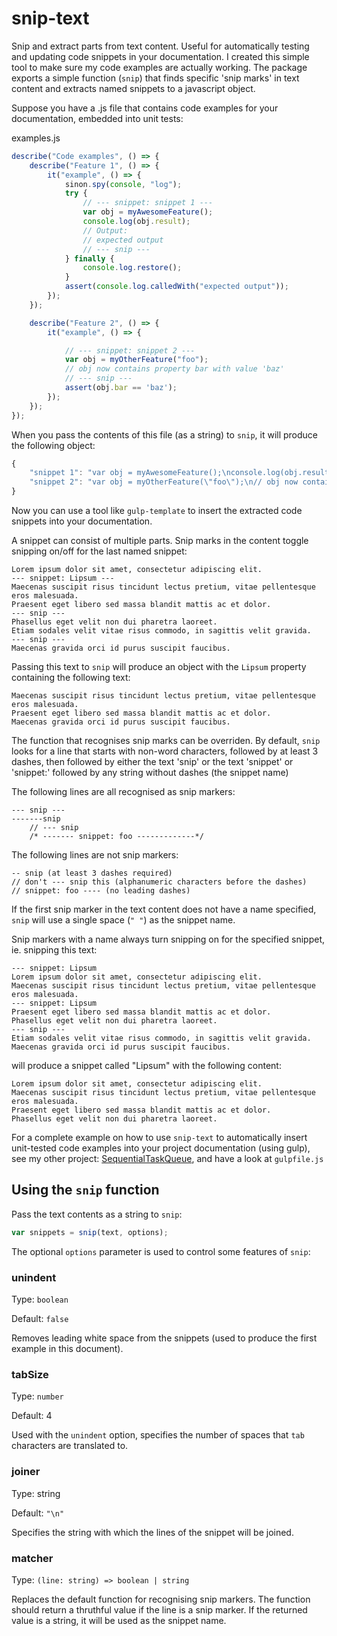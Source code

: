 # snip-text

Snip and extract parts from text content. Useful for automatically testing and updating code snippets in your documentation.
I created this simple tool to make sure my code examples are actually working. The package exports a simple function (`snip`)
that finds specific 'snip marks' in text content and extracts named snippets to a javascript object. 

Suppose you have a .js file that contains code examples for your documentation, embedded into unit tests:

examples.js

```js
describe("Code examples", () => {
    describe("Feature 1", () => {
        it("example", () => {
            sinon.spy(console, "log");
            try {
                // --- snippet: snippet 1 ---
                var obj = myAwesomeFeature();
                console.log(obj.result);
                // Output:
                // expected output
                // --- snip ---
            } finally {
                console.log.restore();
            }
            assert(console.log.calledWith("expected output"));
        });    
    });        

    describe("Feature 2", () => {
        it("example", () => {

            // --- snippet: snippet 2 ---
            var obj = myOtherFeature("foo");
            // obj now contains property bar with value 'baz'
            // --- snip ---
            assert(obj.bar == 'baz');
        });    
    });     
});
```

When you pass the contents of this file (as a string) to `snip`, it will produce the following object:

```js
{
	"snippet 1": "var obj = myAwesomeFeature();\nconsole.log(obj.result);\n// Output:\n// expected output",
	"snippet 2": "var obj = myOtherFeature(\"foo\");\n// obj now contains property bar with value 'baz'"
}
```

Now you can use a tool like `gulp-template` to insert the extracted code snippets into your documentation.

A snippet can consist of multiple parts. Snip marks in the content toggle snipping on/off for the last named snippet:

```
Lorem ipsum dolor sit amet, consectetur adipiscing elit.
--- snippet: Lipsum ---
Maecenas suscipit risus tincidunt lectus pretium, vitae pellentesque eros malesuada.
Praesent eget libero sed massa blandit mattis ac et dolor.
--- snip ---
Phasellus eget velit non dui pharetra laoreet.
Etiam sodales velit vitae risus commodo, in sagittis velit gravida.
--- snip ---
Maecenas gravida orci id purus suscipit faucibus.
``` 

Passing this text to `snip` will produce an object with the `Lipsum` property containing the following text:

```
Maecenas suscipit risus tincidunt lectus pretium, vitae pellentesque eros malesuada.
Praesent eget libero sed massa blandit mattis ac et dolor.
Maecenas gravida orci id purus suscipit faucibus.
``` 

The function that recognises snip marks can be overriden. By default, `snip` looks for a line that 
starts with non-word characters, followed by at least 3 dashes, then followed by either the text 'snip' 
or the text 'snippet' or 'snippet:' followed by any string without dashes (the snippet name) 

The following lines are all recognised as snip markers:

```
--- snip ---
-------snip
    // --- snip 
    /* ------- snippet: foo -------------*/
``` 

The following lines are not snip markers:

```
-- snip (at least 3 dashes required)
// don't --- snip this (alphanumeric characters before the dashes)
// snippet: foo ---- (no leading dashes)
```

If the first snip marker in the text content does not have a name specified, `snip` will use a single space (`" "`) as the snippet name.

Snip markers with a name always turn snipping on for the specified snippet, ie. snipping this text:

```
--- snippet: Lipsum
Lorem ipsum dolor sit amet, consectetur adipiscing elit.
Maecenas suscipit risus tincidunt lectus pretium, vitae pellentesque eros malesuada.
--- snippet: Lipsum
Praesent eget libero sed massa blandit mattis ac et dolor.
Phasellus eget velit non dui pharetra laoreet.
--- snip ---
Etiam sodales velit vitae risus commodo, in sagittis velit gravida.
Maecenas gravida orci id purus suscipit faucibus.
```

will produce a snippet called "Lipsum" with the following content:

```
Lorem ipsum dolor sit amet, consectetur adipiscing elit.
Maecenas suscipit risus tincidunt lectus pretium, vitae pellentesque eros malesuada.
Praesent eget libero sed massa blandit mattis ac et dolor.
Phasellus eget velit non dui pharetra laoreet.
```

For a complete example on how to use `snip-text` to automatically insert unit-tested code examples into your 
project documentation (using gulp), see my other project: [SequentialTaskQueue](https://github.com/BalassaMarton/sequential-task-queue),
and have a look at `gulpfile.js`

## Using the `snip` function

Pass the text contents as a string to `snip`: 

```js
var snippets = snip(text, options);
```

The optional `options` parameter is used to control some features of `snip`:   

### unindent

Type: `boolean`

Default: `false`

Removes leading white space from the snippets (used to produce the first example in this document).

### tabSize

Type: `number`

Default: 4

Used with the `unindent` option, specifies the number of spaces that `tab` characters are translated to.

### joiner

Type: string

Default: `"\n"`

Specifies the string with which the lines of the snippet will be joined.

### matcher 

Type: `(line: string) => boolean | string`

Replaces the default function for recognising snip markers. The function should return a thruthful value if the line is a snip marker.
If the returned value is a string, it will be used as the snippet name.
